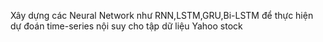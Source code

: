 Xây dựng các Neural Network như RNN,LSTM,GRU,Bi-LSTM để thực hiện dự đoán time-series nội suy cho tập dữ liệu Yahoo stock

